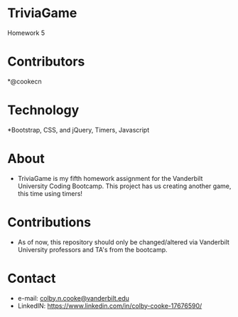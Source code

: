 # TriviaGame
Homework 5

# Contributors
*@cookecn

# Technology
*Bootstrap, CSS, and jQuery, Timers, Javascript

# About
* TriviaGame is my fifth homework assignment for the Vanderbilt University Coding Bootcamp. This project has us creating another game, this time using timers! 

# Contributions
* As of now, this repository should only be changed/altered via Vanderbilt University professors and TA's from the bootcamp.

# Contact
* e-mail: colby.n.cooke@vanderbilt.edu
* LinkedIN: https://www.linkedin.com/in/colby-cooke-17676590/
